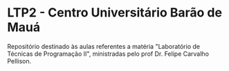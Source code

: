 # LTP2 - Centro Universitário Barão de Mauá
Repositório destinado às aulas referentes a matéria "Laboratório de Técnicas de Programação II", ministradas pelo prof Dr. Felipe Carvalho Pellison.
